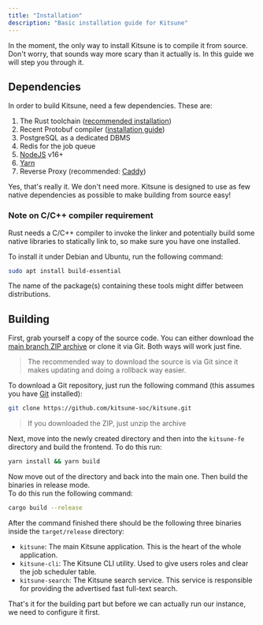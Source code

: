 ```yaml
---
title: "Installation"
description: "Basic installation guide for Kitsune"
---
```


In the moment, the only way to install Kitsune is to compile it from source.  
Don't worry, that sounds way more scary than it actually is. In this guide we will step you through it.

## Dependencies

In order to build Kitsune, need a few dependencies. These are:

1. The Rust toolchain ([recommended installation](https://rustup.rs/))
2. Recent Protobuf compiler ([installation guide](https://grpc.io/docs/protoc-installation/))
3. PostgreSQL as a dedicated DBMS
4. Redis for the job queue
5. [NodeJS](https://nodejs.org/en) v16+
6. [Yarn](https://yarnpkg.com/getting-started/install)
7. Reverse Proxy (recommended: [Caddy](https://caddyserver.com/docs/install))

Yes, that's really it. We don't need more. Kitsune is designed to use as few native dependencies as possible to make building from source easy!

### Note on C/C++ compiler requirement

Rust needs a C/C++ compiler to invoke the linker and potentially build some native libraries to statically link to, so make sure you have one installed.

To install it under Debian and Ubuntu, run the following command:

```bash
sudo apt install build-essential
```

The name of the package(s) containing these tools might differ between distributions.

## Building

First, grab yourself a copy of the source code. You can either download the [main branch ZIP archive](https://github.com/kitsune-soc/kitsune/archive/refs/heads/main.zip) or clone it via Git. Both ways will work just fine.

> The recommended way to download the source is via Git since it makes updating and doing a rollback way easier.

To download a Git repository, just run the following command (this assumes you have [Git](https://git-scm.com/) installed):

```bash
git clone https://github.com/kitsune-soc/kitsune.git
```

> If you downloaded the ZIP, just unzip the archive

Next, move into the newly created directory and then into the `kitsune-fe` directory and build the frontend. 
To do this run:

```bash
yarn install && yarn build
```

Now move out of the directory and back into the main one. Then build the binaries in release mode.  
To do this run the following command:

```bash
cargo build --release
```

After the command finished there should be the following three binaries inside the `target/release` directory:

- `kitsune`: The main Kitsune application. This is the heart of the whole application.
- `kitsune-cli`: The Kitsune CLI utility. Used to give users roles and clear the job scheduler table.
- `kitsune-search`: The Kitsune search service. This service is responsible for providing the advertised fast full-text search.

That's it for the building part but before we can actually run our instance, we need to configure it first.
